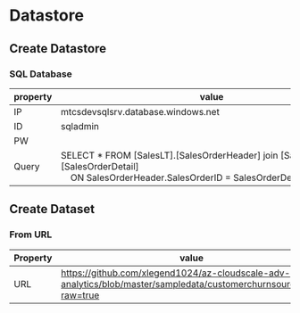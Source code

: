 # Datastore 

## Create Datastore 

### SQL Database

|property|value|
|-|-|
|IP|mtcsdevsqlsrv.database.windows.net|
|ID|sqladmin|
|PW||
|Query|SELECT *	FROM [SalesLT].[SalesOrderHeader] join [SalesLT].[SalesOrderDetail] 	    ON SalesOrderHeader.SalesOrderID = SalesOrderDetail.SalesOrderID|



## Create Dataset 

### From URL

|Property|value|
|-|-|
|URL|https://github.com/xlegend1024/az-cloudscale-adv-analytics/blob/master/sampledata/customerchurnsource.csv?raw=true|
